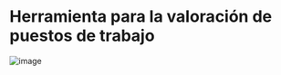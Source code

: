 # Herramienta para la valoración de puestos de trabajo
![image](https://user-images.githubusercontent.com/2738365/219499345-cbbefde7-e452-40b2-aaf2-d44d659bb4e2.png)
